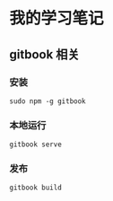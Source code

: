 # 我的学习笔记

## gitbook 相关

### 安装

```shell
sudo npm -g gitbook
```

### 本地运行

```shell
gitbook serve
```

### 发布

```shell
gitbook build
```

